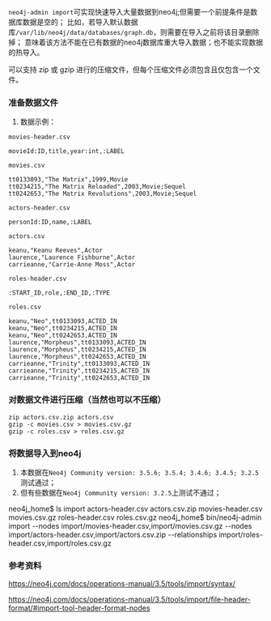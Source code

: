
`neo4j-admin import`可实现快速导入大量数据到neo4j;但需要一个前提条件是数据库数据是空的；
比如，若导入默认数据库`/var/lib/neo4j/data/databases/graph.db`，则需要在导入之前将该目录删除掉；
意味着该方法不能在已有数据的neo4j数据库重大导入数据；也不能实现数据的热导入。

可以支持 zip 或 gzip 进行的压缩文件，但每个压缩文件必须包含且仅包含一个文件。

### 准备数据文件
1. 数据示例：

`movies-header.csv`
```shell
movieId:ID,title,year:int,:LABEL
```

`movies.csv`
```shell
tt0133093,"The Matrix",1999,Movie
tt0234215,"The Matrix Reloaded",2003,Movie;Sequel
tt0242653,"The Matrix Revolutions",2003,Movie;Sequel
```

`actors-header.csv`

```shell
personId:ID,name,:LABEL
```

`actors.csv`

```shell
keanu,"Keanu Reeves",Actor
laurence,"Laurence Fishburne",Actor
carrieanne,"Carrie-Anne Moss",Actor
```

`roles-header.csv`
```shell
:START_ID,role,:END_ID,:TYPE
```

`roles.csv`
```shell
keanu,"Neo",tt0133093,ACTED_IN
keanu,"Neo",tt0234215,ACTED_IN
keanu,"Neo",tt0242653,ACTED_IN
laurence,"Morpheus",tt0133093,ACTED_IN
laurence,"Morpheus",tt0234215,ACTED_IN
laurence,"Morpheus",tt0242653,ACTED_IN
carrieanne,"Trinity",tt0133093,ACTED_IN
carrieanne,"Trinity",tt0234215,ACTED_IN
carrieanne,"Trinity",tt0242653,ACTED_IN
```

### 对数据文件进行压缩（当然也可以不压缩）
```shell
zip actors.csv.zip actors.csv
gzip -c movies.csv > movies.csv.gz
gzip -c roles.csv > roles.csv.gz

```

### 将数据导入到neo4j

1. 本数据在`Neo4j Community version: 3.5.6; 3.5.4; 3.4.6; 3.4.5; 3.2.5`测试通过；
2. 但有些数据在`Neo4j Community version: 3.2.5`上测试不通过；

neo4j_home$ ls import
actors-header.csv  actors.csv.zip  movies-header.csv  movies.csv.gz  roles-header.csv  roles.csv.gz
neo4j_home$ bin/neo4j-admin import --nodes import/movies-header.csv,import/movies.csv.gz --nodes import/actors-header.csv,import/actors.csv.zip --relationships import/roles-header.csv,import/roles.csv.gz


### 参考资料
https://neo4j.com/docs/operations-manual/3.5/tools/import/syntax/

https://neo4j.com/docs/operations-manual/3.5/tools/import/file-header-format/#import-tool-header-format-nodes

